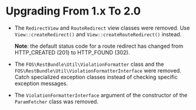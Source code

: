 Upgrading From 1.x To 2.0
=========================

 * The `RedirectView` and `RouteRedirect` view classes were removed. Use `View::createRedirect()`
   and `View::createRouteRedirect()` instead.

   **Note**: the default status code for a route redirect has changed from HTTP_CREATED (201) to
   HTTP_FOUND (302).

 * The `FOS\RestBundle\Util\ViolationFormatter` class and the `FOS\RestBundle\Util\ViolationFormatterInterface`
   were removed. Catch specialized exception classes instead of checking specific exception messages.

 * The `ViolationFormatterInterface` argument of the constructor of the `ParamFetcher` class was
   removed.
